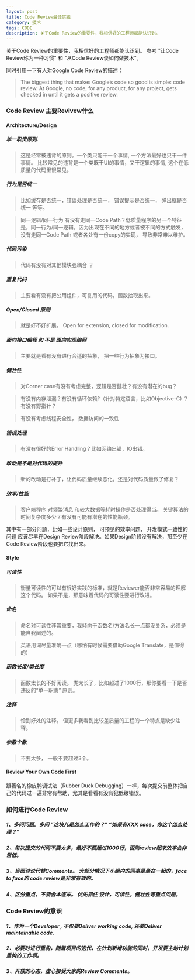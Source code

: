 ```yaml
---
layout: post
title: Code Review最佳实践
category: 技术
tags: CODE
description: 关于Code Review的重要性，我相信好的工程师都能认识到。
---
```


关于Code Review的重要性，我相信好的工程师都能认识到。 参考 "让Code Review称为一种习惯" 和 "从Code Review谈如何做技术"。

同时引用一下有人对Google Code Review的描述：

> The biggest thing that makes Google’s code so good is simple: code review. At Google, no code, for any product, for any project, gets checked in until it gets a positive review.

### Code Review 主要Revivew什么

#### Architecture/Design

##### 单一职责原则.

> 这是经常被违背的原则。一个类只能干一个事情, 一个方法最好也只干一件事情。  比较常见的违背是一个类既干UI的事情，又干逻辑的事情, 这个在低质量的代码里很常见。

##### 行为是否统一

> 比如缓存是否统一，错误处理是否统一， 错误提示是否统一， 弹出框是否统一 等等。

> 同一逻辑/同一行为 有没有走同一Code Path？低质量程序的另一个特征是，同一行为/同一逻辑，因为出现在不同的地方或者被不同的方式触发，没有走同一Code Path 或者各处有一份copy的实现， 导致非常难以维护。

##### 代码污染

> 代码有没有对其他模块强耦合 ？

##### 重复代码

> 主要看有没有把公用组件，可复用的代码，函数抽取出来。

##### Open/Closed 原则

> 就是好不好扩展。 Open for extension, closed for modification.

##### 面向接口编程 和 不是 面向实现编程

> 主要就是看有没有进行合适的抽象， 把一些行为抽象为接口。

##### 健壮性

> 对Corner case有没有考虑完整，逻辑是否健壮？有没有潜在的bug？

> 有没有内存泄漏？有没有循环依赖?（针对特定语言，比如Objective-C) ？有没有野指针？

> 有没有考虑线程安全性， 数据访问的一致性

##### 错误处理

> 有没有很好的Error Handling？比如网络出错，IO出错。

##### 改动是不是对代码的提升

> 新的改动是打补丁，让代码质量继续恶化，还是对代码质量做了修复？

##### 效率/性能

> 客户端程序 对频繁消息 和较大数据等耗时操作是否处理得当。
> 关键算法的时间复杂度多少？有没有可能有潜在的性能瓶颈。

其中有一部分问题，比如一些设计原则， 可预见的效率问题， 开发模式一致性的问题 应该尽早在Design Review阶段解决。如果Design阶段没有解决，那至少在Code Review阶段也要把它找出来。

#### Style

##### 可读性

> 衡量可读性的可以有很好实践的标准，就是Reviewer能否非常容易的理解这个代码。 如果不是，那意味着代码的可读性要进行改进。

##### 命名

> 命名对可读性非常重要，我倾向于函数名/方法名长一点都没关系，必须是能自我阐述的。

> 英语用词尽量准确一点（哪怕有时候需要借助Google Translate，是值得的）

##### 函数长度/类长度

> 函数太长的不好阅读。 类太长了，比如超过了1000行，那你要看一下是否违反的“单一职责” 原则。

##### 注释

> 恰到好处的注释。 但更多我看到比较差质量的工程的一个特点是缺少注释。

##### 参数个数

> 不要太多， 一般不要超过3个。

#### Review Your Own Code First

跟著名的橡皮鸭调试法（Rubber Duck Debugging）一样，每次提交前整体把自己的代码过一遍非常有帮助，尤其是看看有没有犯低级错误。

### 如何进行Code Review

##### 1、多问问题。多问 “这块儿是怎么工作的？” “如果有XXX case，你这个怎么处理？”
##### 2、每次提交的代码不要太多，最好不要超过1000行，否则review起来效率会非常低。
##### 3、当面讨论代替Comments。 大部分情况下小组内的同事是坐在一起的，face to face的 code review是非常有效的。
##### 4、区分重点，不要舍本逐末。 优先抓住 设计，可读性，健壮性等重点问题。

### Code Review的意识

##### 1、作为一个Developer , 不仅要Deliver working code, 还要Deliver maintainable code.
##### 2、必要时进行重构，随着项目的迭代，在计划新增功能的同时，开发要主动计划重构的工作项。
##### 3、开放的心态，虚心接受大家的Review Comments。



